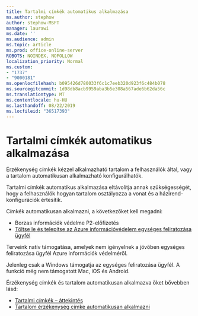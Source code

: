 ```yaml
---
title: Tartalmi címkék automatikus alkalmazása
ms.author: stephow
author: stephow-MSFT
manager: laurawi
ms.date: ''
ms.audience: admin
ms.topic: article
ms.prod: office-online-server
ROBOTS: NOINDEX, NOFOLLOW
localization_priority: Normal
ms.custom:
- "1737"
- "9000181"
ms.openlocfilehash: b095426d780033f6c1c7eeb320d923f6c484b078
ms.sourcegitcommit: 1d98db8acb9959aba3b5e308a567ade6b62da56c
ms.translationtype: MT
ms.contentlocale: hu-HU
ms.lasthandoff: 08/22/2019
ms.locfileid: "36517393"
---
```

# <a name="auto-apply-sensitivity-labels"></a>Tartalmi címkék automatikus alkalmazása

Érzékenység címkék kézzel alkalmazható tartalom a felhasználók által, vagy a tartalom automatikusan alkalmazható konfigurálhatók.

Tartalmi címkék automatikus alkalmazása eltávolítja annak szükségességét, hogy a felhasználók hogyan tartalom osztályozza a vonat és a házirend-konfigurációk értesítik.

Címkék automatikusan alkalmazni, a következőket kell megadni:

- Borzas információk védelme P2-előfizetés
- [Töltse le és telepítse az Azure információvédelem egységes feliratozása ügyfél](https://docs.microsoft.com/azure/information-protection/rms-client/install-unifiedlabelingclient-app)

Terveink natív támogatása, amelyek nem igényelnek a jövőben egységes feliratozása ügyfél Azure információk védelméről.

Jelenleg csak a Windows támogatja az egységes feliratozása ügyfél.  A funkció még nem támogatott Mac, iOS és Android.

Érzékenység címkék és tartalom automatikusan alkalmazva őket bővebben lásd:

- [Tartalmi címkék – áttekintés](https://docs.microsoft.com/office365/securitycompliance/sensitivity-labels)
- [Tartalom érzékenység címke automatikusan alkalmazni](https://docs.microsoft.com/office365/securitycompliance/apply_sensitivity_label_automatically)
